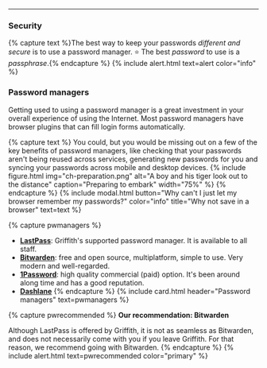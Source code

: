 ___

### Security

{% capture text %}The best way to keep your passwords *different and secure* is to use a password manager. ⭐️ The best *password* to use is a *passphrase*.{% endcapture %}
{% include alert.html text=alert color="info" %}

### <i class="fas fa-key"></i> Password managers

Getting used to using a password manager is a great investment in your overall experience of using the Internet. Most password managers have browser plugins that can fill login forms automatically. 

{% capture text %}
You could, but you would be missing out on a few of the key benefits of password managers, like checking that your passwords aren't being reused across services, generating new passwords for you and syncing your passwords across mobile and desktop devices.
{% include figure.html img="ch-preparation.png" alt="A boy and his tiger look out to the distance" caption="Preparing to embark" width="75%" %}
{% endcapture %}
{% include modal.html button="Why can't I just let my browser remember my passwords?" color="info" title="Why not save in a browser" text=text %}


{% capture pwmanagers %}
 - **[LastPass](https://www.griffith.edu.au/passwords/lastpass)**: Griffith's supported password manager. It is available to all staff. 
 - **[Bitwarden](www.bitwarden.com)**: free and open source, multiplatform, simple to use. Very modern and well-regarded.
 - **[1Password](https://1password.com)**: high quality commercial (paid) option. It's been around along time and has a good reputation.
 - **[Dashlane](https://www.dashlane.com)**
{% endcapture %}
{% include card.html header="Password managers" text=pwmanagers %}

{% capture pwrecommended %}
**Our recommendation: Bitwarden**

Although LastPass is offered by Griffith, it is not as seamless as Bitwarden, and does not necessarily come with you if you leave Griffith. For that reason, we recommend going with Bitwarden. 
{% endcapture %}
{% include alert.html text=pwrecommended color="primary" %}